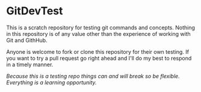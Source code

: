 # GitDevTest

This is a scratch repository for testing git commands and concepts. Nothing in this repository is of any value other than the experience  of working with Git and GithHub.

Anyone is welcome to fork or clone this repository for their own testing. If you want to try a pull request go right ahead and I'll do my best to respond in a timely manner.

_Because this is a testing repo things can and will break so be flexible. Everything is a learning opportunity._

